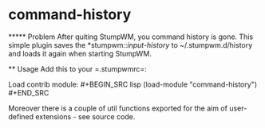 # command-history

***** Problem
After quiting StumpWM, you command history is gone.
This simple plugin saves the *stumpwm::*input-history* to ~/.stumpwm.d/history and loads it again when starting StumpWM.

** Usage
Add this to your =.stumpwmrc=:

Load contrib module:
#+BEGIN_SRC lisp
  (load-module "command-history")
#+END_SRC

Moreover there is a couple of util functions exported for the aim of
user-defined extensions - see source code.


